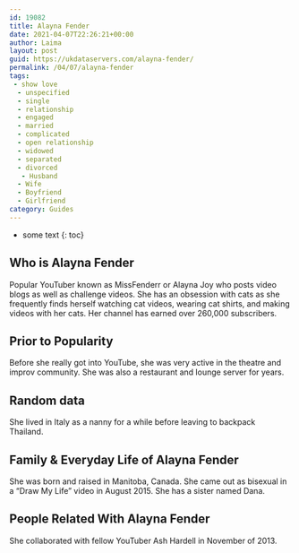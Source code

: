 ```yaml
---
id: 19082
title: Alayna Fender
date: 2021-04-07T22:26:21+00:00
author: Laima
layout: post
guid: https://ukdataservers.com/alayna-fender/
permalink: /04/07/alayna-fender
tags:
 - show love
  - unspecified
  - single
  - relationship
  - engaged
  - married
  - complicated
  - open relationship
  - widowed
  - separated
  - divorced
   - Husband
  - Wife
  - Boyfriend
  - Girlfriend
category: Guides
---
```


* some text
{: toc}


## Who is Alayna Fender
                  
                  
                  
Popular YouTuber known as MissFenderr or Alayna Joy who posts video blogs as well as challenge videos. She has an obsession with cats as she frequently finds herself watching cat videos, wearing cat shirts, and making videos with her cats. Her channel has earned over 260,000 subscribers. 
                  
              
            
              
            
                
                
                
## Prior to Popularity
                  
                  
                  
Before she really got into YouTube, she was very active in the theatre and improv community. She was also a restaurant and lounge server for years. 
                  
              
            
              
            
                
                
                
## Random data
                  
                  
                  
She lived in Italy as a nanny for a while before leaving to backpack Thailand. 
                  
              
            
              
            
                
                
                
## Family & Everyday Life of Alayna Fender
                  
                  
                  
She was born and raised in Manitoba, Canada. She came out as bisexual in a &#8220;Draw My Life&#8221; video in August 2015. She has a sister named Dana. 
                  
              
            
              
            
                
                
                
## People Related With Alayna Fender
                  
                  
                  
She collaborated with fellow YouTuber Ash Hardell in November of 2013. 
                  
              
            
              
            
                
              
            
              
              
            
            
              
            
          
          
          
